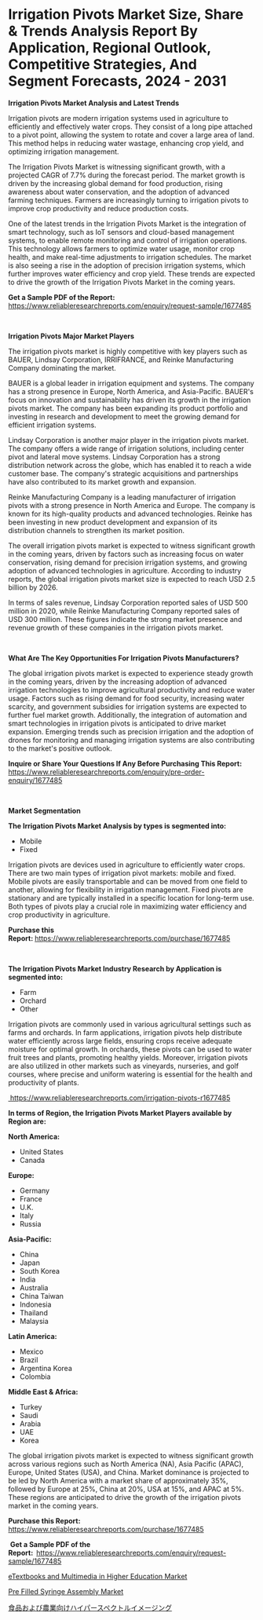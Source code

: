 <p><h1>Irrigation Pivots Market Size, Share & Trends Analysis Report By Application, Regional Outlook, Competitive Strategies, And Segment Forecasts, 2024 - 2031</h1></p><p><strong>Irrigation Pivots Market Analysis and Latest Trends</strong></p>
<p><p>Irrigation pivots are modern irrigation systems used in agriculture to efficiently and effectively water crops. They consist of a long pipe attached to a pivot point, allowing the system to rotate and cover a large area of land. This method helps in reducing water wastage, enhancing crop yield, and optimizing irrigation management.</p><p>The Irrigation Pivots Market is witnessing significant growth, with a projected CAGR of 7.7% during the forecast period. The market growth is driven by the increasing global demand for food production, rising awareness about water conservation, and the adoption of advanced farming techniques. Farmers are increasingly turning to irrigation pivots to improve crop productivity and reduce production costs.</p><p>One of the latest trends in the Irrigation Pivots Market is the integration of smart technology, such as IoT sensors and cloud-based management systems, to enable remote monitoring and control of irrigation operations. This technology allows farmers to optimize water usage, monitor crop health, and make real-time adjustments to irrigation schedules. The market is also seeing a rise in the adoption of precision irrigation systems, which further improves water efficiency and crop yield. These trends are expected to drive the growth of the Irrigation Pivots Market in the coming years.</p></p>
<p><strong>Get a Sample PDF of the Report:&nbsp;</strong> <a href="https://www.reliableresearchreports.com/enquiry/request-sample/1677485">https://www.reliableresearchreports.com/enquiry/request-sample/1677485</a></p>
<p>&nbsp;</p>
<p><strong>Irrigation Pivots Major Market Players</strong></p>
<p><p>The irrigation pivots market is highly competitive with key players such as BAUER, Lindsay Corporation, IRRIFRANCE, and Reinke Manufacturing Company dominating the market. </p><p>BAUER is a global leader in irrigation equipment and systems. The company has a strong presence in Europe, North America, and Asia-Pacific. BAUER's focus on innovation and sustainability has driven its growth in the irrigation pivots market. The company has been expanding its product portfolio and investing in research and development to meet the growing demand for efficient irrigation systems.</p><p>Lindsay Corporation is another major player in the irrigation pivots market. The company offers a wide range of irrigation solutions, including center pivot and lateral move systems. Lindsay Corporation has a strong distribution network across the globe, which has enabled it to reach a wide customer base. The company's strategic acquisitions and partnerships have also contributed to its market growth and expansion.</p><p>Reinke Manufacturing Company is a leading manufacturer of irrigation pivots with a strong presence in North America and Europe. The company is known for its high-quality products and advanced technologies. Reinke has been investing in new product development and expansion of its distribution channels to strengthen its market position.</p><p>The overall irrigation pivots market is expected to witness significant growth in the coming years, driven by factors such as increasing focus on water conservation, rising demand for precision irrigation systems, and growing adoption of advanced technologies in agriculture. According to industry reports, the global irrigation pivots market size is expected to reach USD 2.5 billion by 2026.</p><p>In terms of sales revenue, Lindsay Corporation reported sales of USD 500 million in 2020, while Reinke Manufacturing Company reported sales of USD 300 million. These figures indicate the strong market presence and revenue growth of these companies in the irrigation pivots market.</p></p>
<p>&nbsp;</p>
<p><strong>What Are The Key Opportunities For Irrigation Pivots Manufacturers?</strong></p>
<p><p>The global irrigation pivots market is expected to experience steady growth in the coming years, driven by the increasing adoption of advanced irrigation technologies to improve agricultural productivity and reduce water usage. Factors such as rising demand for food security, increasing water scarcity, and government subsidies for irrigation systems are expected to further fuel market growth. Additionally, the integration of automation and smart technologies in irrigation pivots is anticipated to drive market expansion. Emerging trends such as precision irrigation and the adoption of drones for monitoring and managing irrigation systems are also contributing to the market's positive outlook.</p></p>
<p><strong>Inquire or Share Your Questions If Any Before Purchasing This Report:</strong> <a href="https://www.reliableresearchreports.com/enquiry/pre-order-enquiry/1677485">https://www.reliableresearchreports.com/enquiry/pre-order-enquiry/1677485</a></p>
<p>&nbsp;</p>
<p><strong>Market Segmentation</strong></p>
<p><strong>The Irrigation Pivots Market Analysis by types is segmented into:</strong></p>
<p><ul><li>Mobile</li><li>Fixed</li></ul></p>
<p><p>Irrigation pivots are devices used in agriculture to efficiently water crops. There are two main types of irrigation pivot markets: mobile and fixed. Mobile pivots are easily transportable and can be moved from one field to another, allowing for flexibility in irrigation management. Fixed pivots are stationary and are typically installed in a specific location for long-term use. Both types of pivots play a crucial role in maximizing water efficiency and crop productivity in agriculture.</p></p>
<p><strong>Purchase this Report:&nbsp;</strong><a href="https://www.reliableresearchreports.com/purchase/1677485">https://www.reliableresearchreports.com/purchase/1677485</a></p>
<p>&nbsp;</p>
<p><strong>The Irrigation Pivots Market Industry Research by Application is segmented into:</strong></p>
<p><ul><li>Farm</li><li>Orchard</li><li>Other</li></ul></p>
<p><p>Irrigation pivots are commonly used in various agricultural settings such as farms and orchards. In farm applications, irrigation pivots help distribute water efficiently across large fields, ensuring crops receive adequate moisture for optimal growth. In orchards, these pivots can be used to water fruit trees and plants, promoting healthy yields. Moreover, irrigation pivots are also utilized in other markets such as vineyards, nurseries, and golf courses, where precise and uniform watering is essential for the health and productivity of plants.</p></p>
<p><a href="https://www.reliableresearchreports.com/irrigation-pivots-r1677485">&nbsp;https://www.reliableresearchreports.com/irrigation-pivots-r1677485</a></p>
<p><strong>In terms of Region, the Irrigation Pivots Market Players available by Region are:</strong></p>
<p>
    <p> <strong> North America: </strong>
        <ul>
            <li>United States</li>
            <li>Canada</li>
        </ul>
        </p> 
    <p> <strong> Europe: </strong>
        <ul>
            <li>Germany</li>
            <li>France</li>
            <li>U.K.</li>
            <li>Italy</li>
            <li>Russia</li>
        </ul>
        </p> 
    <p> <strong> Asia-Pacific: </strong>
        <ul>
            <li>China</li>
            <li>Japan</li>
            <li>South Korea</li>
            <li>India</li>
            <li>Australia</li>
            <li>China Taiwan</li>
            <li>Indonesia</li>
            <li>Thailand</li>
            <li>Malaysia</li>
        </ul>
        </p> 
    <p> <strong> Latin America: </strong>
        <ul>
            <li>Mexico</li>
            <li>Brazil</li>
            <li>Argentina Korea</li>
            <li>Colombia</li>
        </ul>
        </p> 
    <p> <strong> Middle East & Africa: </strong>
        <ul>
            <li>Turkey</li>
            <li>Saudi</li>
            <li>Arabia</li>
            <li>UAE</li>
            <li>Korea</li>
        </ul>
    </p>
    </p>
<p><p>The global irrigation pivots market is expected to witness significant growth across various regions such as North America (NA), Asia Pacific (APAC), Europe, United States (USA), and China. Market dominance is projected to be led by North America with a market share of approximately 35%, followed by Europe at 25%, China at 20%, USA at 15%, and APAC at 5%. These regions are anticipated to drive the growth of the irrigation pivots market in the coming years.</p></p>
<p><strong>Purchase this Report: </strong><a href="https://www.reliableresearchreports.com/purchase/1677485">https://www.reliableresearchreports.com/purchase/1677485</a></p>
<p>&nbsp;<strong>Get a Sample PDF of the Report:&nbsp;&nbsp;</strong><a href="https://www.reliableresearchreports.com/enquiry/request-sample/1677485">https://www.reliableresearchreports.com/enquiry/request-sample/1677485</a></p>
<p><strong></strong></p>
<p><p><a href="https://issuu.com/reportprime-2/docs/etextbooks-and-multimedia-in-higher-education-mark">eTextbooks and Multimedia in Higher Education Market</a></p><p><a href="https://view.publitas.com/reportprime-1/pre-filled-syringe-assembly-market-size-share-analysis-growth-trends-forecasts-2024-2031/">Pre Filled Syringe Assembly Market</a></p><p><a href="https://github.com/KenyonJohns/Market-Research-Report-List-1/blob/main/4738773107812.md">食品および農業向けハイパースペクトルイメージング</a></p></p>